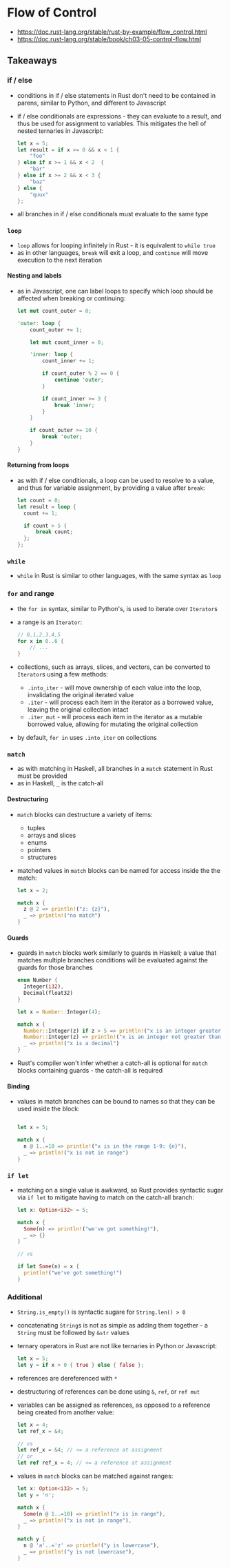 # Flow of Control

- https://doc.rust-lang.org/stable/rust-by-example/flow_control.html
- https://doc.rust-lang.org/stable/book/ch03-05-control-flow.html

## Takeaways

### if / else

- conditions in if / else statements in Rust don't need to be contained in
  parens, similar to Python, and different to Javascript
- if / else conditionals are expressions - they can evaluate to a result, and
  thus be used for assignment to variables. This mitigates the hell of nested
  ternaries in Javascript:

  ```rust
  let x = 5;
  let result = if x >= 0 && x < 1 {
      "foo"
  } else if x >= 1 && x < 2  {
      "bar"
  } else if x >= 2 && x < 3 {
      "baz"
  } else {
      "quux"
  };
  ```

- all branches in if / else conditionals must evaluate to the same type

### `loop`

- `loop` allows for looping infinitely in Rust - it is equivalent to `while true`
- as in other languages, `break` will exit a loop, and `continue` will move
  execution to the next iteration

#### Nesting and labels

- as in Javascript, one can label loops to specify which loop should be affected
  when breaking or continuing:

  ```rust
  let mut count_outer = 0;

  'outer: loop {
      count_outer += 1;

      let mut count_inner = 0;

      'inner: loop {
          count_inner += 1;

          if count_outer % 2 == 0 {
              continue 'outer;
          }

          if count_inner >= 3 {
              break 'inner;
          }
      }

      if count_outer >= 10 {
          break 'outer;
      }
  }
  ```

#### Returning from loops

- as with if / else conditionals, a loop can be used to resolve to a value, and
  thus for variable assignment, by providing a value after `break`:

  ```rust
  let count = 0;
  let result = loop {
    count += 1;

    if count > 5 {
        break count;
    };
  };
  ```

### `while`

- `while` in Rust is similar to other languages, with the same syntax as `loop`

### `for` and range

- the `for in` syntax, similar to Python's, is used to iterate over `Iterator`s
- a range is an `Iterator`:

  ```rust
  // 0,1,2,3,4,5
  for x in 0..6 {
      // ...
  }
  ```

- collections, such as arrays, slices, and vectors, can be converted to
  `Iterator`s using a few methods:
  - `.into_iter` - will move ownership of each value into the loop,
    invalidating the original iterated value
  - `.iter` - will process each item in the iterator as a borrowed value,
    leaving the original collection intact
  - `.iter_mut` - will process each item in the iterator as a mutable borrowed
    value, allowing for mutating the original collection
- by default, `for in` uses `.into_iter` on collections

### `match`

- as with matching in Haskell, all branches in a `match` statement in Rust must
  be provided
- as in Haskell, `_` is the catch-all

#### Destructuring

- `match` blocks can destructure a variety of items:
  - tuples
  - arrays and slices
  - enums
  - pointers
  - structures
- matched values in `match` blocks can be named for access inside the the match:

  ```rust
  let x = 2;

  match x {
    z @ 2 => println!("z: {z}"),
    _ => println!("no match")
  }
  ```

#### Guards

- guards in `match` blocks work similarly to guards in Haskell; a value that
  matches multiple branches conditions will be evaluated against the guards
  for those branches

  ```rust
  enum Number {
    Integer(i32),
    Decimal(float32)
  }

  let x = Number::Integer(4);

  match x {
    Number::Integer(z) if z > 5 => println!("x is an integer greater than 5: {z}"),
    Number::Integer(z) => println!("x is an integer not greater than 5: {z}"),
    _ => println!("x is a decimal")
  }
  ```

- Rust's compiler won't infer whether a catch-all is optional for `match` blocks
  containing guards - the catch-all is required

#### Binding

- values in match branches can be bound to names so that they can be used inside
  the block:

  ```rust

  let x = 5;

  match x {
    n @ 1..=10 => println!("x is in the range 1-9: {n}"),
    _ => println!("x is not in range")
  }
  ```

### `if let`

- matching on a single value is awkward, so Rust provides syntactic sugar via
  `if let` to mitigate having to match on the catch-all branch:

  ```rust
  let x: Option<i32> = 5;

  match x {
    Some(n) => println!("we've got something!"),
    _ => {}
  }

  // vs

  if let Some(n) = x {
    println!("we've got something!")
  }
  ```

### Additional

- `String.is_empty()` is syntactic sugare for `String.len() > 0`
- concatenating `String`s is not as simple as adding them together - a `String`
  must be followed by `&str` values
- ternary operators in Rust are not like ternaries in Python or Javascript:

  ```rust
  let x = 5;
  let y = if x > 0 { true } else { false };
  ```

- references are dereferenced with `*`
- destructuring of references can be done using `&`, `ref`, or `ref mut`
- variables can be assigned as references, as opposed to a reference being
  created from another value:

  ```rust
  let x = 4;
  let ref_x = &4;

  // vs
  let ref_x = &4; // <= a reference at assignment
  // or
  let ref ref_x = 4; // <= a reference at assignment
  ```

- values in `match` blocks can be matched against ranges:

  ```rust
  let x: Option<i32> = 5;
  let y = 'n';

  match x {
    Some(n @ 1..=10) => println!("x is in range"),
    _ => println!("x is not in range"),
  }

  match y {
    n @ 'a'..='z' => println!("y is lowercase"),
    _ => println!("y is not lowercase"),
  }
  ```
